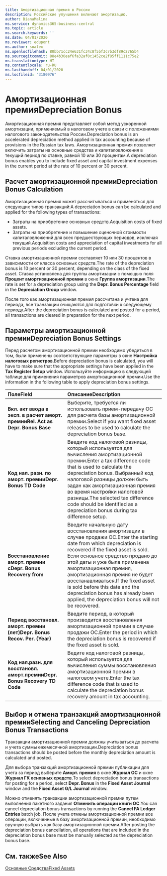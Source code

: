 ```yaml
---
title: Амортизационная премия в России
description: Российские улучшения включают амортизацию.
author: DianaMalina
ms.service: dynamics365-business-central
ms.topic: article
ms.search.keywords: ''
ms.date: 04/01/2020
ms.reviewer: edupont
ms.author: soalex
ms.openlocfilehash: 80bb71cc24e631fc34c8f5bf3c7b3df89c2765b4
ms.sourcegitcommit: 88e4b30eaf6fa32af0c1452ce2f85ff1111c75e2
ms.translationtype: HT
ms.contentlocale: ru-RU
ms.lasthandoff: 04/01/2020
ms.locfileid: "3180976"
---
```

# <a name="depreciation-bonus"></a><span data-ttu-id="66acb-103">Амортизационная премия</span><span class="sxs-lookup"><span data-stu-id="66acb-103">Depreciation Bonus</span></span>

<span data-ttu-id="66acb-104">Амортизационная премия представляет собой метод ускоренной амортизации, применяемый в налоговом учете в связи с положениями налогового законодательства России.</span><span class="sxs-lookup"><span data-stu-id="66acb-104">Depreciation bonus is an accelerated depreciation method applied in tax accounting because of provisions in the Russian tax laws.</span></span> <span data-ttu-id="66acb-105">Амортизационная премия позволяет включить затраты на основные средства и капиталовложения в текущий период по ставке, равной 10 или 30 процентам.</span><span class="sxs-lookup"><span data-stu-id="66acb-105">A depreciation bonus enables you to include fixed asset and capital investment expenses in the current period at the rate of 10 percent or 30 percent.</span></span>

## <a name="depreciation-bonus-calculation"></a><span data-ttu-id="66acb-106">Расчет амортизационной премии</span><span class="sxs-lookup"><span data-stu-id="66acb-106">Depreciation Bonus Calculation</span></span>

<span data-ttu-id="66acb-107">Амортизационная премия может рассчитываться и применяться для следующих типов транзакций:</span><span class="sxs-lookup"><span data-stu-id="66acb-107">A depreciation bonus can be calculated and applied for the following types of transactions:</span></span>

- <span data-ttu-id="66acb-108">Затраты на приобретение основных средств.</span><span class="sxs-lookup"><span data-stu-id="66acb-108">Acquisition costs of fixed assets.</span></span>
- <span data-ttu-id="66acb-109">Затраты на приобретение и повышение оценочной стоимости капиталовложений для всех предшествующих периодов, исключая текущий.</span><span class="sxs-lookup"><span data-stu-id="66acb-109">Acquisition costs and appreciation of capital investments for all previous periods excluding the current period.</span></span> 

<span data-ttu-id="66acb-110">Ставка амортизационной премии составляет 10 или 30 процентов в зависимости от класса основных средств.</span><span class="sxs-lookup"><span data-stu-id="66acb-110">The rate of the depreciation bonus is 10 percent or 30 percent, depending on the class of the fixed asset.</span></span> <span data-ttu-id="66acb-111">Ставка установлена для группы амортизации с помощью поля **Процент амортизационной премии** в окне **Группа амортизации**.</span><span class="sxs-lookup"><span data-stu-id="66acb-111">The rate is set for a depreciation group using the **Depr. Bonus Percentage** field in the **Depreciation Group** window.</span></span> 

<span data-ttu-id="66acb-112">После того как амортизационная премия рассчитана и учтена для периода, все транзакции очищаются для подготовки к следующему периоду.</span><span class="sxs-lookup"><span data-stu-id="66acb-112">After the depreciation bonus is calculated and posted for a period, all transactions are cleared in preparation for the next period.</span></span>

## <a name="depreciation-bonus-settings"></a><span data-ttu-id="66acb-113">Параметры амортизационной премии</span><span class="sxs-lookup"><span data-stu-id="66acb-113">Depreciation Bonus Settings</span></span>

<span data-ttu-id="66acb-114">Перед расчетом амортизационной премии необходимо убедиться в том, были применены соответствующие параметры в окне **Настройка налоговых регистров**.</span><span class="sxs-lookup"><span data-stu-id="66acb-114">Before depreciation bonus is calculated, you will have to make sure that the appropriate settings have been applied in the **Tax Register Setup** window.</span></span> <span data-ttu-id="66acb-115">Используйте информацию в следующей таблице для применения параметров амортизационной премии.</span><span class="sxs-lookup"><span data-stu-id="66acb-115">Use the information in the following table to apply depreciation bonus settings.</span></span>

| <span data-ttu-id="66acb-116">Поле</span><span class="sxs-lookup"><span data-stu-id="66acb-116">Field</span></span>                              | <span data-ttu-id="66acb-117">Описание</span><span class="sxs-lookup"><span data-stu-id="66acb-117">Description</span></span>                                                  |
| :--------------------------------- | :----------------------------------------------------------- |
| <span data-ttu-id="66acb-118">**Вкл. акт ввода в эксп. в расчет аморт. премии**</span><span class="sxs-lookup"><span data-stu-id="66acb-118">**Rel. Act as Depr. Bonus Base**</span></span>   | <span data-ttu-id="66acb-119">Выберите, требуется ли использовать прием-передачу ОС для расчета базы амортизационной премии.</span><span class="sxs-lookup"><span data-stu-id="66acb-119">Select if you want fixed asset releases to be used to calculate the depreciation bonus base.</span></span> |
| <span data-ttu-id="66acb-120">**Код нал. разн. по аморт. премии**</span><span class="sxs-lookup"><span data-stu-id="66acb-120">**Depr. Bonus TD Code**</span></span>            | <span data-ttu-id="66acb-121">Введите код налоговой разницы, который используется для вычисления амортизационной премии.</span><span class="sxs-lookup"><span data-stu-id="66acb-121">Enter a tax difference code that is used to calculate the depreciation bonus.</span></span> <span data-ttu-id="66acb-122">Выбранный код налоговой разницы должен быть задан как амортизационная премия во время настройки налоговой разницы.</span><span class="sxs-lookup"><span data-stu-id="66acb-122">The selected tax difference code should be identified as a depreciation bonus during tax difference setup.</span></span> |
| <span data-ttu-id="66acb-123">**Восстановление аморт. премии c**</span><span class="sxs-lookup"><span data-stu-id="66acb-123">**Depr. Bonus Recovery from**</span></span>      | <span data-ttu-id="66acb-124">Введите начальную дату восстановления амортизации в случае продажи ОС.</span><span class="sxs-lookup"><span data-stu-id="66acb-124">Enter the starting date from which depreciation is recovered if the fixed asset is sold.</span></span> <span data-ttu-id="66acb-125">Если основное средство продано до этой даты и уже была применена амортизационная премия, амортизационная премия не будет восстанавливаться.</span><span class="sxs-lookup"><span data-stu-id="66acb-125">If the fixed asset is sold before this date and the depreciation bonus has already been applied, the depreciation bonus will not be recovered.</span></span> |
| <span data-ttu-id="66acb-126">**Период восстановл. аморт. премии (лет)**</span><span class="sxs-lookup"><span data-stu-id="66acb-126">**Depr. Bonus Recov. Per. (Year)**</span></span> | <span data-ttu-id="66acb-127">Введите период, в который производится восстановления амортизационной премии в случае продажи ОС.</span><span class="sxs-lookup"><span data-stu-id="66acb-127">Enter the period in which the depreciation bonus is recovered if the fixed asset is sold.</span></span> |
| <span data-ttu-id="66acb-128">**Код нал.разн. для восстановл. аморт.премии**</span><span class="sxs-lookup"><span data-stu-id="66acb-128">**Depr. Bonus Recovery TD Code**</span></span>   | <span data-ttu-id="66acb-129">Ведите код налоговой разницы, который используется для вычисления суммы восстановления амортизационной премии в налоговом учете.</span><span class="sxs-lookup"><span data-stu-id="66acb-129">Enter the tax difference code that is used to calculate the depreciation bonus recovery amount in tax accounting.</span></span> |

## <a name="selecting-and-canceling-depreciation-bonus-transactions"></a><span data-ttu-id="66acb-130">Выбор и отмена транзакций амортизационной премии</span><span class="sxs-lookup"><span data-stu-id="66acb-130">Selecting and Canceling Depreciation Bonus Transactions</span></span> 

<span data-ttu-id="66acb-131">Транзакции амортизационной премии должны учитываться до расчета и учета суммы ежемесячной амортизации.</span><span class="sxs-lookup"><span data-stu-id="66acb-131">Depreciation bonus transactions should be posted before the monthly depreciation amount is calculated and posted.</span></span>

<span data-ttu-id="66acb-132">Для выбора транзакций амортизационной премии публикации для учета за период выберите **Аморт. премия** в окне **Журнал ОС** и окне **Журнал ГК основных средств**.</span><span class="sxs-lookup"><span data-stu-id="66acb-132">To select depreciation bonus transactions for posting for a period, select **Depr. Bonus** in the **Fixed Asset Journal** window and the **Fixed Asset G/L Journal** window.</span></span> 

<span data-ttu-id="66acb-133">Можно отменять транзакции амортизационной премии путем выполнения пакетного задания **Отменить операции книги ОС**.</span><span class="sxs-lookup"><span data-stu-id="66acb-133">You can cancel depreciation bonus transactions by running the **Cancel FA Ledger Entries** batch job.</span></span> <span data-ttu-id="66acb-134">После учета отмены амортизационной премии все операции, включенные в базу амортизационной премии, необходимо вручную выбрать как базу амортизационной премии.</span><span class="sxs-lookup"><span data-stu-id="66acb-134">After posting the depreciation bonus cancellation, all operations that are included in the depreciation bonus base must be manually selected as the depreciation bonus base.</span></span>

## <a name="see-also"></a><span data-ttu-id="66acb-135">См. также</span><span class="sxs-lookup"><span data-stu-id="66acb-135">See Also</span></span>

[<span data-ttu-id="66acb-136">Основные Средства</span><span class="sxs-lookup"><span data-stu-id="66acb-136">Fixed Assets</span></span>](fixed-assets.md)
